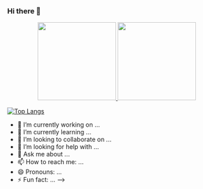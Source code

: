### Hi there 👋

<div align="center">
  <a href="https://github.com/luccabvs">
  <img height="180em" src="https://github-readme-stats.vercel.app/api?username=luccabvs&show_icons=true&theme=dracula&include_all_commits=true&count_private=true"/>
  <img height="180em" src="https://github-readme-stats.vercel.app/api/top-langs/?username=luccabvs&layout=compact&langs_count=7&theme=dracula"/>
</div>
  
[![Top Langs](https://github-readme-stats.vercel.app/api/top-langs/?username=luccabvs&layout=compact)](https://github.com/luccabvs/github-readme-stats)

- 🔭 I’m currently working on ...
- 🌱 I’m currently learning ...
- 👯 I’m looking to collaborate on ...
- 🤔 I’m looking for help with ...
- 💬 Ask me about ...
- 📫 How to reach me: ...
- 😄 Pronouns: ...
- ⚡ Fun fact: ...
-->
